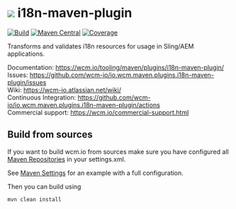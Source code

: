 <img src="https://wcm.io/images/favicon-16@2x.png"/> i18n-maven-plugin
======
[![Build](https://github.com/wcm-io/io.wcm.maven.plugins.i18n-maven-plugin/workflows/Build/badge.svg?branch=develop)](https://github.com/wcm-io/io.wcm.maven.plugins.i18n-maven-plugin/actions?query=workflow%3ABuild+branch%3Adevelop)
[![Maven Central](https://img.shields.io/maven-central/v/io.wcm.maven.plugins/i18n-maven-plugin)](https://repo1.maven.org/maven2/io/wcm/maven/plugins/i18n-maven-plugin)
[![Coverage](https://sonarcloud.io/api/project_badges/measure?project=wcm-io_io.wcm.maven.plugins.i18n-maven-plugin&metric=coverage)](https://sonarcloud.io/summary/new_code?id=wcm-io_io.wcm.maven.plugins.i18n-maven-plugin)

Transforms and validates i18n resources for usage in Sling/AEM applications.

Documentation: https://wcm.io/tooling/maven/plugins/i18n-maven-plugin/<br/>
Issues: https://github.com/wcm-io/io.wcm.maven.plugins.i18n-maven-plugin/issues<br/>
Wiki: https://wcm-io.atlassian.net/wiki/<br/>
Continuous Integration: https://github.com/wcm-io/io.wcm.maven.plugins.i18n-maven-plugin/actions<br/>
Commercial support: https://wcm.io/commercial-support.html


## Build from sources

If you want to build wcm.io from sources make sure you have configured all [Maven Repositories](https://wcm.io/maven.html) in your settings.xml.

See [Maven Settings](https://github.com/wcm-io/io.wcm.maven.plugins.i18n-maven-plugin/blob/develop/.maven-settings.xml) for an example with a full configuration.

Then you can build using

```
mvn clean install
```
